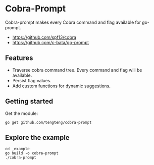 # Cobra-Prompt

Cobra-prompt makes every Cobra command and flag available for go-prompt.
- https://github.com/spf13/cobra
- https://github.com/c-bata/go-prompt


## Features

- Traverse cobra command tree. Every command and flag will be available.
- Persist flag values.
- Add custom functions for dynamic suggestions.

## Getting started

Get the module:

```
go get github.com/tengteng/cobra-prompt
```

## Explore the example

```
cd _example
go build -o cobra-prompt
./cobra-prompt
```
